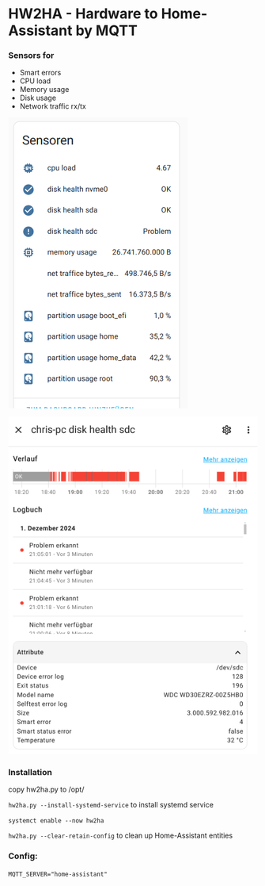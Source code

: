 # HW2HA - Hardware to Home-Assistant by MQTT

### Sensors for
* Smart errors
* CPU load
* Memory usage
* Disk usage
* Network traffic rx/tx

![Home-Assistant disk sensor](doc/home_assistant_sensors.png)

![Home-Assistant disk sensor](doc/home_assistant_harddisk.png)


### Installation

copy hw2ha.py to /opt/

`hw2ha.py --install-systemd-service` to install systemd service

`systemct enable --now hw2ha`

`hw2ha.py --clear-retain-config` to clean up Home-Assistant entities


### Config:

`MQTT_SERVER="home-assistant"`

